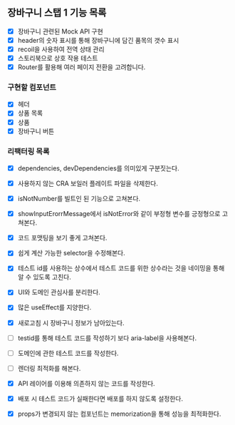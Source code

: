## 장바구니 스탭 1 기능 목록

- [x] 장바구니 관련된 Mock API 구현
- [x] header의 숫자 표시를 통해 장바구니에 담긴 품목의 갯수 표시
- [x] recoil을 사용하여 전역 상태 관리
- [x] 스토리북으로 상호 작용 테스트
- [x] Router를 활용해 여러 페이지 전환을 고려합니다.

### 구현할 컴포넌트

- [x] 헤더
- [x] 상품 목록
- [x] 상품
- [x] 장바구니 버튼

### 리팩터링 목록

- [x] dependencies, devDependencies를 의미있게 구분짓는다.
- [x] 사용하지 않는 CRA 보일러 플레이트 파일을 삭제한다.
- [x] isNotNumber를 빌트인 된 기능으로 고쳐본다.
- [x] showInputErorrMessage에서 isNotError와 같이 부정형 변수를 긍정형으로 고쳐본다.
- [x] 코드 포맷팅을 보기 좋게 고쳐본다.
- [x] 쉽게 계산 가능한 selector을 수정해본다.
- [x] 테스트 id를 사용하는 상수에서 테스트 코드를 위한 상수라는 것을 네이밍을 통해 알 수 있도록 고친다.
- [x] UI와 도메인 관심사를 분리한다.
- [x] 많은 useEffect를 지양한다.

- [x] 새로고침 시 장바구니 정보가 남아있는다.
- [ ] testid를 통해 테스트 코드를 작성하기 보다 aria-label을 사용해본다.
- [ ] 도메인에 관한 테스트 코드를 작성한다.
- [ ] 렌더링 최적화를 해본다.
- [x] API 레이어를 이용해 의존하지 않는 코드를 작성한다.
- [x] 배포 시 테스트 코드가 실패한다면 배포를 하지 않도록 설정한다.
- [x] props가 변경되지 않는 컴포넌트는 memorization을 통해 성능을 최적화한다.

